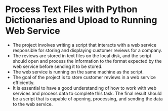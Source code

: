 # Process Text Files with Python Dictionaries and Upload to Running Web Service
- The project involves writing a script that interacts with a web service responsible for storing and displaying customer reviews for a company.
- The reviews are stored in text files on the local disk, and the script should open and process the information to the format expected by the web service before sending it to be stored.
- The web service is running on the same machine as the script.
- The goal of the project is to store customer reviews in a web service efficiently.
- It is essential to have a good understanding of how to work with web services and process data to complete this task.
The final result should be a script that is capable of opening, processing, and sending the data to the web service.
